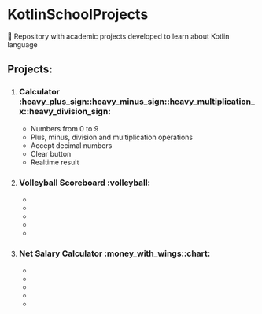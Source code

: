 # KotlinSchoolProjects
:iphone: Repository with academic projects developed to learn about Kotlin language

<h2>Projects:</h2>

<ol>
  <li><h3>Calculator :heavy_plus_sign::heavy_minus_sign::heavy_multiplication_x::heavy_division_sign:</h3></li>
  <ul>
    <li>Numbers from 0 to 9</li>
    <li>Plus, minus, division and multiplication operations</li>
    <li>Accept decimal numbers</li>
    <li>Clear button</li>
    <li>Realtime result</li>
  </ul>
  
  <li><h3>Volleyball Scoreboard :volleyball:</h3></li>
  <ul>
    <li></li>
    <li></li>
    <li></li>
    <li></li>
    <li></li>
  </ul>
  
  <li><h3>Net Salary Calculator :money_with_wings::chart:</h3></li>
  <ul>
    <li></li>
    <li></li>
    <li></li>
    <li></li>
    <li></li>
  </ul>
  
</ol>
